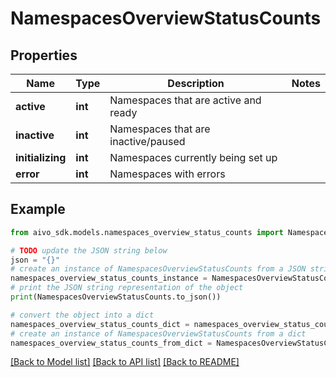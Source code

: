 # NamespacesOverviewStatusCounts

## Properties

Name | Type | Description | Notes
------------ | ------------- | ------------- | -------------
**active** | **int** | Namespaces that are active and ready |
**inactive** | **int** | Namespaces that are inactive/paused |
**initializing** | **int** | Namespaces currently being set up |
**error** | **int** | Namespaces with errors |

## Example

```python
from aivo_sdk.models.namespaces_overview_status_counts import NamespacesOverviewStatusCounts

# TODO update the JSON string below
json = "{}"
# create an instance of NamespacesOverviewStatusCounts from a JSON string
namespaces_overview_status_counts_instance = NamespacesOverviewStatusCounts.from_json(json)
# print the JSON string representation of the object
print(NamespacesOverviewStatusCounts.to_json())

# convert the object into a dict
namespaces_overview_status_counts_dict = namespaces_overview_status_counts_instance.to_dict()
# create an instance of NamespacesOverviewStatusCounts from a dict
namespaces_overview_status_counts_from_dict = NamespacesOverviewStatusCounts.from_dict(namespaces_overview_status_counts_dict)
```

[[Back to Model list]](../README.md#documentation-for-models) [[Back to API list]](../README.md#documentation-for-api-endpoints) [[Back to README]](../README.md)
